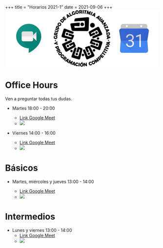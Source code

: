 +++
title = "Horarios 2021-1"
date = 2021-09-06
+++
![Sesión Informativa](/sesion_informativa.png "Sesión Informativa")
# Office Hours 

Ven a preguntar todas tus dudas.

  - Martes 18:00 - 20:00 
    - [Link Google Meet](https://meet.google.com/nzw-ryfw-icu)
    - <a target="_blank" href="https://calendar.google.com/event?action=TEMPLATE&amp;tmeid=MGIzcjFiY3A0cGZqNGhkczNrOHY4a3A5dHFfMjAyMTA5MDdUMjMwMDAwWiBtdWNpbm9hYkBt&amp;tmsrc=mucinoab%40gmail.com&amp;scp=ALL"><img border="0" src="https://www.google.com/calendar/images/ext/gc_button1_es-419.gif"></a>

  - Viernes 14:00 - 16:00
    - [Link Google Meet](https://meet.google.com/nzw-ryfw-icu)
    - <a target="_blank" href="https://calendar.google.com/event?action=TEMPLATE&amp;tmeid=N2plam9rdDlydWU2anQ5NGdqMmM3Y2YycnRfMjAyMTA5MTBUMTkwMDAwWiBtdWNpbm9hYkBt&amp;tmsrc=mucinoab%40gmail.com&amp;scp=ALL"><img border="0" src="https://www.google.com/calendar/images/ext/gc_button1_es-419.gif"></a>


# Básicos 

  - Martes, miércoles y jueves 13:00 - 14:00
    - [Link Google Meet](https://meet.google.com/mwb-vbyq-gxz)
    - <a target="_blank" href="https://calendar.google.com/event?action=TEMPLATE&amp;tmeid=MmE3Mjh0bGZvaGphZG01NmttY2w0bGVzcmlfMjAyMTA5MDdUMTgwMDAwWiBtdWNpbm9hYkBt&amp;tmsrc=mucinoab%40gmail.com&amp;scp=ALL"><img border="0" src="https://www.google.com/calendar/images/ext/gc_button1_es-419.gif"></a>


    <!-- more -->
# Intermedios 

  - Lunes y viernes 13:00 - 14:00
    - [Link Google Meet](https://meet.google.com/jjc-rpgo-inh)
    - <a target="_blank" href="https://calendar.google.com/event?action=TEMPLATE&amp;tmeid=MmJyNHRkczZmNG04ZGRka2Nxb2Fwa2huNnBfMjAyMTA5MDZUMTgwMDAwWiBtdWNpbm9hYkBt&amp;tmsrc=mucinoab%40gmail.com&amp;scp=ALL"><img border="0" src="https://www.google.com/calendar/images/ext/gc_button1_es-419.gif"></a>

